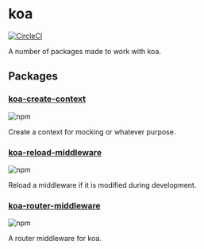 # koa

[![CircleCI](https://circleci.com/gh/jameslnewell/koa.svg?style=svg)](https://circleci.com/gh/jameslnewell/koa)

A number of packages made to work with koa.

## Packages

### [koa-create-context](./koa-create-context)

![npm](https://img.shields.io/npm/v/koa-create-context.svg)

Create a context for mocking or whatever purpose.

### [koa-reload-middleware](./koa-reload-middleware)

![npm](https://img.shields.io/npm/v/koa-reload-middleware.svg)

Reload a middleware if it is modified during development.

### [koa-router-middleware](./koa-router-middleware)

![npm](https://img.shields.io/npm/v/koa-router-middleware.svg)

A router middleware for koa.
